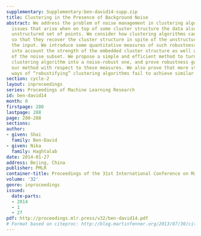 ```yaml
---
supplementary: Supplementary:ben-david14-supp.zip
title: Clustering in the Presence of Background Noise
abstract: We address the problem of noise management in clustering algorithms. Namely,
  issues that arise when on top of some cluster structure the data also contains an
  unstructured set of points. We consider how clustering algorithms can be “robustified"
  so that they recover the cluster structure in spite of the unstructured part of
  the input. We introduce some quantitative measures of such robustness that take
  into account the strength of the embedded cluster structure as well was the mildness
  of the noise subset. We propose a simple and efficient method to turn any centroid-based
  clustering algorithm into a noise-robust one, and prove robustness guarantees for
  our method with respect to these measures. We also prove that more straightforward
  ways of “robustifying” clustering algorithms fail to achieve similar guarantees.
section: cycle-2
layout: inproceedings
series: Proceedings of Machine Learning Research
id: ben-david14
month: 0
firstpage: 280
lastpage: 288
page: 280-288
sections: 
author:
- given: Shai
  family: Ben-David
- given: Nika
  family: Haghtalab
date: 2014-01-27
address: Bejing, China
publisher: PMLR
container-title: Proceedings of the 31st International Conference on Machine Learning
volume: '32'
genre: inproceedings
issued:
  date-parts:
  - 2014
  - 1
  - 27
pdf: http://proceedings.mlr.press/v32/ben-david14.pdf
# Format based on citeproc: http://blog.martinfenner.org/2013/07/30/citeproc-yaml-for-bibliographies/
---
```

